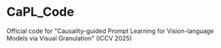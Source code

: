# CaPL_Code
Official code for "Causality-guided Prompt Learning for Vision-language Models via Visual Granulation" (ICCV 2025)
